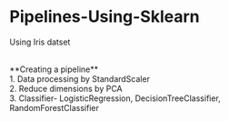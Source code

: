 # Pipelines-Using-Sklearn
Using Iris datset

<br/>
**Creating a pipeline**  <br/>
1. Data processing by StandardScaler <br/>
2. Reduce dimensions by PCA <br/>
3. Classifier- LogisticRegression, DecisionTreeClassifier, RandomForestClassifier
